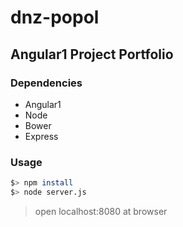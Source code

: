 # dnz-popol

## Angular1 Project Portfolio

### Dependencies
- Angular1
- Node
- Bower 
- Express

### Usage
```sh
$> npm install
$> node server.js
```

>open localhost:8080 at browser
